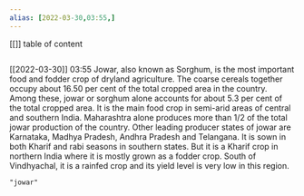 ```yaml
---
alias: [2022-03-30,03:55,]
---
```

[[]]
table of content
```toc
```

[[2022-03-30]] 03:55
Jowar, also known as Sorghum, is the most important food and fodder crop of dryland agriculture.
The coarse cereals together occupy about 16.50 per cent of the total cropped area in the country.
Among these, jowar or sorghum alone accounts for about 5.3 per cent of the total cropped area.
It is the main food crop in semi-arid areas of central and southern India.
Maharashtra alone produces more than 1/2 of the total jowar production of the country.
Other leading producer states of jowar are Karnataka, Madhya Pradesh, Andhra Pradesh and Telangana.
It is sown in both Kharif and rabi seasons in southern states.
But it is a Kharif crop in northern India where it is mostly grown as a fodder crop.
South of Vindhyachal, it is a rainfed crop and its yield level is very low in this region.
```query
"jowar"
```